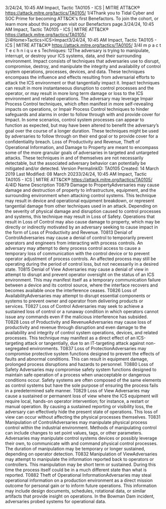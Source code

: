 3/24/24, 10:45 AM Impact, Tactic TA0105 - ICS | MITRE ATT&CK®
https://attack.mitre.org/tactics/TA0105/ 1/4Thank you to Tidal Cyber and SOC Prime for becoming ATT&CK's ﬁrst Benefactors. To join the cohort, or learn more about this program visit our
Benefactors page.3/24/24, 10:45 AM Impact, Tactic TA0105 - ICS | MITRE ATT&CK®
https://attack.mitre.org/tactics/TA0105/ 2/4Home>Tactics>ICS>Impact3/24/24, 10:45 AM Impact, Tactic TA0105 - ICS | MITRE ATT&CK®
https://attack.mitre.org/tactics/TA0105/ 3/4I m p a c t
T e c h n i q u e s
Techniques: 12The adversary is trying to manipulate, interrupt, or destroy your ICS systems, data, and their surrounding environment.
Impact consists of techniques that adversaries use to disrupt, compromise, destroy, and manipulate the integrity and availability of control
system operations, processes, devices, and data. These techniques encompass the inﬂuence and effects resulting from adversarial efforts to
attack the ICS environment or that tangentially impact it. Impact techniques can result in more instantaneous disruption to control processes
and the operator, or may result in more long term damage or loss to the ICS environment and related operations. The adversary may leverage
Impair Process Control techniques, which often manifest in more self-revealing impacts on operations, or Impair Process Control techniques
to hinder safeguards and alarms in order to follow through with and provide cover for Impact. In some scenarios, control system processes
can appear to function as expected, but may have been altered to beneﬁt the adversary’s goal over the course of a longer duration. These
techniques might be used by adversaries to follow through on their end goal or to provide cover for a conﬁdentiality breach.
Loss of Productivity and Revenue, Theft of Operational Information, and Damage to Property are meant to encompass some of the more
granular goals of adversaries in targeted and untargeted attacks. These techniques in and of themselves are not necessarily detectable, but
the associated adversary behavior can potentially be mitigated and/or detected.
Version PermalinkID: TA0105
Created: 14 March 2019
Last Modiﬁed: 08 March 20233/24/24, 10:45 AM Impact, Tactic TA0105 - ICS | MITRE ATT&CK®
https://attack.mitre.org/tactics/TA0105/ 4/4ID Name Description
T0879 Damage to
PropertyAdversaries may cause damage and destruction of property to infrastructure, equipment, and the
surrounding environment when attacking control systems. This technique may result in device and
operational equipment breakdown, or represent tangential damage from other techniques used in an attack.
Depending on the severity of physical damage and disruption caused to control processes and systems, this
technique may result in Loss of Safety. Operations that result in Loss of Control may also cause damage to
property, which may be directly or indirectly motivated by an adversary seeking to cause impact in the form
of Loss of Productivity and Revenue.
T0813 Denial of
ControlAdversaries may cause a denial of control to temporarily prevent operators and engineers from interacting
with process controls. An adversary may attempt to deny process control access to cause a temporary loss
of communication with the control device or to prevent operator adjustment of process controls. An affected
process may still be operating during the period of control loss, but not necessarily in a desired state.
T0815 Denial of View Adversaries may cause a denial of view in attempt to disrupt and prevent operator oversight on the status of
an ICS environment. This may manifest itself as a temporary communication failure between a device and
its control source, where the interface recovers and becomes available once the interference ceases.
T0826 Loss of
AvailabilityAdversaries may attempt to disrupt essential components or systems to prevent owner and operator from
delivering products or services.
T0827 Loss of Control Adversaries may seek to achieve a sustained loss of control or a runaway condition in which operators
cannot issue any commands even if the malicious interference has subsided.
T0828 Loss of
Productivity
and RevenueAdversaries may cause loss of productivity and revenue through disruption and even damage to the
availability and integrity of control system operations, devices, and related processes. This technique may
manifest as a direct effect of an ICS-targeting attack or tangentially, due to an IT-targeting attack against
non-segregated environments.
T0837 Loss of
ProtectionAdversaries may compromise protective system functions designed to prevent the effects of faults and
abnormal conditions. This can result in equipment damage, prolonged process disruptions and hazards to
personnel.
T0880 Loss of Safety Adversaries may compromise safety system functions designed to maintain safe operation of a process
when unacceptable or dangerous conditions occur. Safety systems are often composed of the same
elements as control systems but have the sole purpose of ensuring the process fails in a predetermined safe
manner.
T0829 Loss of View Adversaries may cause a sustained or permanent loss of view where the ICS equipment will require local,
hands-on operator intervention; for instance, a restart or manual operation. By causing a sustained reporting
or visibility loss, the adversary can effectively hide the present state of operations. This loss of view can
occur without affecting the physical processes themselves.
T0831 Manipulation of
ControlAdversaries may manipulate physical process control within the industrial environment. Methods of
manipulating control can include changes to set point values, tags, or other parameters. Adversaries may
manipulate control systems devices or possibly leverage their own, to communicate with and command
physical control processes. The duration of manipulation may be temporary or longer sustained, depending
on operator detection.
T0832 Manipulation of
ViewAdversaries may attempt to manipulate the information reported back to operators or controllers. This
manipulation may be short term or sustained. During this time the process itself could be in a much different
state than what is reported.
T0882 Theft of
Operational
InformationAdversaries may steal operational information on a production environment as a direct mission outcome for
personal gain or to inform future operations. This information may include design documents, schedules,
rotational data, or similar artifacts that provide insight on operations. In the Bowman Dam incident,
adversaries probed systems for operational data.
